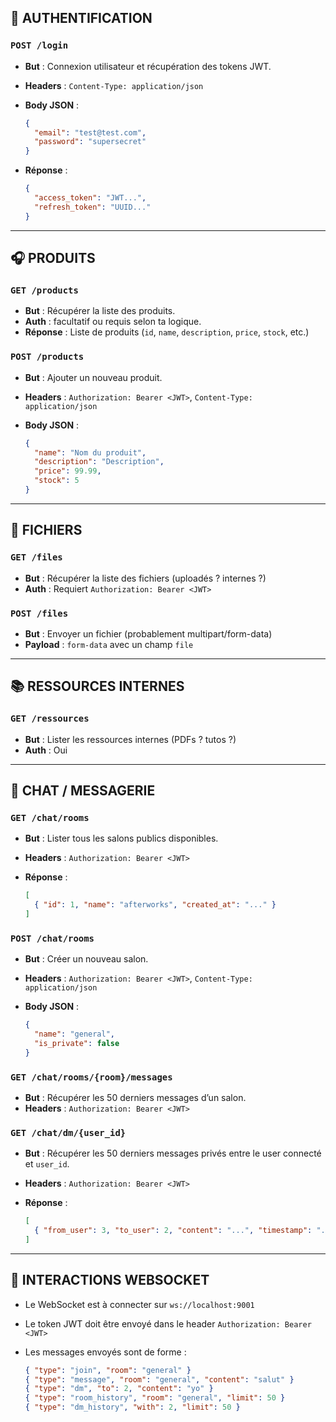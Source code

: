 ## 🔐 AUTHENTIFICATION

### `POST /login`

* **But** : Connexion utilisateur et récupération des tokens JWT.
* **Headers** : `Content-Type: application/json`
* **Body JSON** :

  ```json
  {
    "email": "test@test.com",
    "password": "supersecret"
  }
  ```
* **Réponse** :

  ```json
  {
    "access_token": "JWT...",
    "refresh_token": "UUID..."
  }
  ```

---

## 🎧 PRODUITS

### `GET /products`

* **But** : Récupérer la liste des produits.
* **Auth** : facultatif ou requis selon ta logique.
* **Réponse** : Liste de produits (`id`, `name`, `description`, `price`, `stock`, etc.)

### `POST /products`

* **But** : Ajouter un nouveau produit.
* **Headers** : `Authorization: Bearer <JWT>`, `Content-Type: application/json`
* **Body JSON** :

  ```json
  {
    "name": "Nom du produit",
    "description": "Description",
    "price": 99.99,
    "stock": 5
  }
  ```

---

## 📂 FICHIERS

### `GET /files`

* **But** : Récupérer la liste des fichiers (uploadés ? internes ?)
* **Auth** : Requiert `Authorization: Bearer <JWT>`

### `POST /files`

* **But** : Envoyer un fichier (probablement multipart/form-data)
* **Payload** : `form-data` avec un champ `file`

---

## 📚 RESSOURCES INTERNES

### `GET /ressources`

* **But** : Lister les ressources internes (PDFs ? tutos ?)
* **Auth** : Oui

---

## 💬 CHAT / MESSAGERIE

### `GET /chat/rooms`

* **But** : Lister tous les salons publics disponibles.
* **Headers** : `Authorization: Bearer <JWT>`
* **Réponse** :

  ```json
  [
    { "id": 1, "name": "afterworks", "created_at": "..." }
  ]
  ```

### `POST /chat/rooms`

* **But** : Créer un nouveau salon.
* **Headers** : `Authorization: Bearer <JWT>`, `Content-Type: application/json`
* **Body JSON** :

  ```json
  {
    "name": "general",
    "is_private": false
  }
  ```

### `GET /chat/rooms/{room}/messages`

* **But** : Récupérer les 50 derniers messages d’un salon.
* **Headers** : `Authorization: Bearer <JWT>`

### `GET /chat/dm/{user_id}`

* **But** : Récupérer les 50 derniers messages privés entre le user connecté et `user_id`.
* **Headers** : `Authorization: Bearer <JWT>`
* **Réponse** :

  ```json
  [
    { "from_user": 3, "to_user": 2, "content": "...", "timestamp": "..." }
  ]
  ```

---

## 🔄 INTERACTIONS WEBSOCKET

* Le WebSocket est à connecter sur `ws://localhost:9001`
* Le token JWT doit être envoyé dans le header `Authorization: Bearer <JWT>`
* Les messages envoyés sont de forme :

  ```json
  { "type": "join", "room": "general" }
  { "type": "message", "room": "general", "content": "salut" }
  { "type": "dm", "to": 2, "content": "yo" }
  { "type": "room_history", "room": "general", "limit": 50 }
  { "type": "dm_history", "with": 2, "limit": 50 }
  ```
